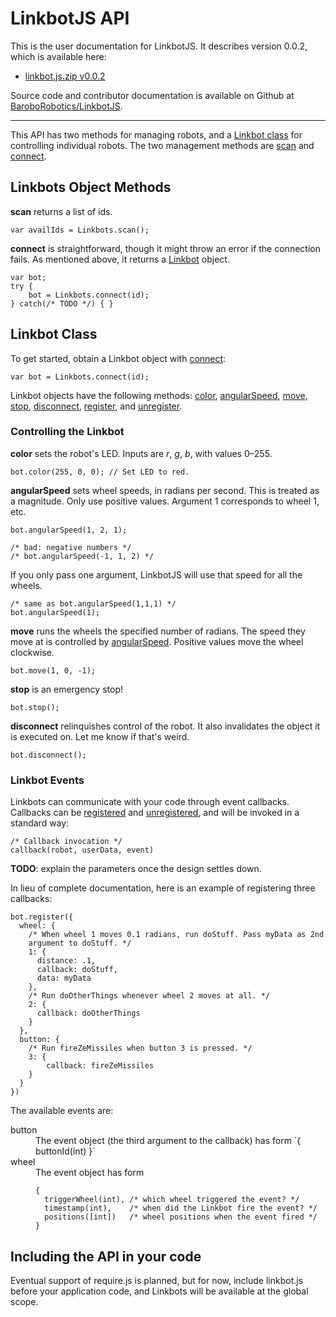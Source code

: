 # LinkbotJS API

This is the user documentation for LinkbotJS. It describes version 0.0.2,
which is available here:

* <a href="linkbot.js.zip">linkbot.js.zip v0.0.2</a>

Source code and contributor documentation is available on Github at
<a target=_new href="https://github.com/BaroboRobotics/LinkbotJS">BaroboRobotics/LinkbotJS</a>.

-----------

This API has two methods for managing robots, and a
<a href="#linkbot">Linkbot class</a>
for controlling individual robots. The two management methods are
<a href="#scan">scan</a> and
<a href="#connect">connect</a>.

<a id="Linkbots"></a>
## Linkbots Object Methods

<a id=scan></a>
**scan** returns a list of ids.

    var availIds = Linkbots.scan();

<a id=connect></a>
**connect** is straightforward, though it might throw an error if the
connection fails. As mentioned above, it returns a <a
href="#linkbot">Linkbot</a> object.

    var bot;
    try {
        bot = Linkbots.connect(id);
    } catch(/* TODO */) { }

<a id="linkbot"></a>
## Linkbot Class

To get started, obtain a Linkbot object with
<a href="#connect">connect</a>:

    var bot = Linkbots.connect(id);

Linkbot objects have the following methods:
<a href="#color">color</a>,
<a href="#angSpeed">angularSpeed</a>,
<a href="#move">move</a>,
<a href="#stop">stop</a>,
<a href="#disconnect">disconnect</a>,
<a href="#register">register</a>, and
<a href="#unregister">unregister</a>.

### Controlling the Linkbot

<a id="color"></a>
**color** sets the robot's LED. Inputs are *r*, *g*, *b*, with values
0–255.

    bot.color(255, 0, 0); // Set LED to red.

<a id=angSpeed></a>
**angularSpeed**
sets wheel speeds, in radians per second. This is treated as a magnitude.
Only use positive values. Argument 1 corresponds to wheel 1, etc.

    bot.angularSpeed(1, 2, 1);

    /* bad: negative numbers */
    /* bot.angularSpeed(-1, 1, 2) */

If you only pass one argument, LinkbotJS will use that speed for all the
wheels.

    /* same as bot.angularSpeed(1,1,1) */
    bot.angularSpeed(1);

<a id=move></a>
**move**
runs the wheels the specified number of radians. The speed they move at is
controlled by <a href="#angSpeed">angularSpeed</a>. Positive values move
the wheel clockwise.

    bot.move(1, 0, -1);

<a id=stop></a>
**stop**
is an emergency stop!

    bot.stop();

<a id=disconnect></a>
**disconnect**
relinquishes control of the robot. It also invalidates the object it is
executed on. Let me know if that's weird.

    bot.disconnect();

### Linkbot Events

Linkbots can communicate with your code through event callbacks. Callbacks can
be
<a href='#register'>registered</a>
and
<a href='#unregister'>unregistered</a>, and will be invoked in a standard
way:

    /* Callback invocation */
    callback(robot, userData, event)

**TODO**: explain the parameters once the design settles down.

In lieu of complete documentation, here is an example of registering three
callbacks:

    bot.register({
      wheel: {
        /* When wheel 1 moves 0.1 radians, run doStuff. Pass myData as 2nd
        argument to doStuff. */
        1: {
          distance: .1,
          callback: doStuff,
          data: myData
        },
        /* Run doOtherThings whenever wheel 2 moves at all. */
        2: {
          callback: doOtherThings
        }
      },
      button: {
        /* Run fireZeMissiles when button 3 is pressed. */
        3: {
            callback: fireZeMissiles
        }
      }
    })

The available events are:

<dl>
<a id="button"></a>
<dt>button</dt>
<dd>
The event object (the third argument to the callback) has form `{ buttonId(int) }`
</dd>
<a id="wheel"></a>
<dt>wheel</dt>
<dd>
The event object has form

    {
      triggerWheel(int), /* which wheel triggered the event? */
      timestamp(int),    /* when did the Linkbot fire the event? */
      positions([int])   /* wheel positions when the event fired */
    }

</dd>
</dl>


## Including the API in your code

Eventual support of require.js is planned, but for now, include linkbot.js
before your application code, and Linkbots will be available at the
global scope.
